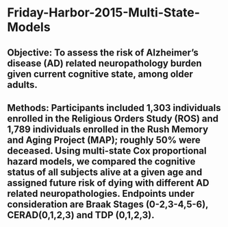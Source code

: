 # Friday-Harbor-2015-Multi-State-Models

## Objective:  To assess the risk of Alzheimer’s disease (AD) related neuropathology burden given current cognitive state, among older adults.

## Methods:  Participants included 1,303 individuals enrolled in the Religious Orders Study (ROS) and 1,789 individuals enrolled in the Rush Memory and Aging Project (MAP); roughly 50% were deceased.  Using multi-state Cox proportional hazard models, we compared the cognitive status of all subjects alive at a given age and assigned future risk of dying with different AD related neuropathologies. Endpoints under consideration are Braak Stages (0-2,3-4,5-6), CERAD(0,1,2,3) and TDP (0,1,2,3).  
